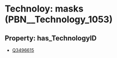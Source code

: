 # Technoloy: __masks__ (PBN__Technology_1053)

## Property: has_TechnologyID

* [Q3496615](Q3496615)

